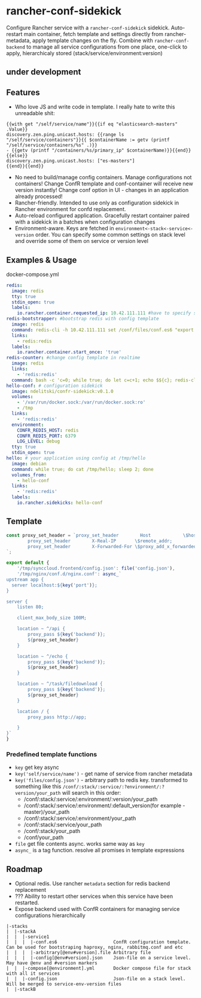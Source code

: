 # rancher-conf-sidekick

Configure Rancher service with a  `rancher-conf-sidekick` sidekick. Auto-restart main container, fetch template and settings directly from rancher-metadata, apply template changes on the fly. Combine with `rancher-conf-backend` to manage all service configurations from one place, one-click to apply, hierarchicaly stored (stack/service/environment:version)

## under development

## Features
 - Who love JS and write code in template. I really hate to write this unreadable shit:
```
{{with get "/self/service/name"}}{{if eq "elasticsearch-masters" .Value}}
discovery.zen.ping.unicast.hosts: {{range ls "/self/service/containers"}}{{ $containerName := getv (printf "/self/service/containers/%s" .)}}
- {{getv (printf "/containers/%s/primary_ip" $containerName)}}{{end}}
{{else}}
discovery.zen.ping.unicast.hosts: ["es-masters"]
{{end}}{{end}}
```
 - No need to build/manage config containers. Manage configurations not containers! Change ConfR template and conf-container will receive new version instantly! Change conf option in UI - changes in an application already processed!
 - Rancher-friendly. Intended to use only as configuration sidekick in Rancher environment for confd replacement.
 - Auto-reload configured application. Gracefully restart container paired with a sidekick in a batches when configuration changes
 - Environment-aware. Keys are fetched in `environment<-stack<-service<-version` order. You can specify some common settings on stack level and override some of them on service or version level 

## Examples & Usage
docker-compose.yml
```yml
redis:
  image: redis
  tty: true
  stdin_open: true
  labels:
    io.rancher.container.requested_ip: 10.42.111.111 #have to specify strict ip due to bootstraper cant resolve dns at startup
redis-bootstrapper: #bootstrap redis with config template
  image: redis
  command: redis-cli -h 10.42.111.111 set /conf/files/conf.es6 "export default {'/tmp/hello': key('count')}"
  links:
    - redis:redis
  labels:
    io.rancher.container.start_once: 'true'
redis-counter: #change config template in realtime
  image: redis
  links:
    - 'redis:redis'
  command: bash -c 'c=0; while true; do let c=c+1; echo $${c}; redis-cli -h redis set /conf/count "$${c}"; sleep 10; done'
hello-conf: # configuration sidekick
  image: ndelitski/confr-sidekick:v0.1.0
  volumes:
    - '/var/run/docker.sock:/var/run/docker.sock:ro'
    - /tmp
  links:
    - 'redis:redis'
  environment:
    CONFR_REDIS_HOST: redis
    CONFR_REDIS_PORT: 6379
    LOG_LEVEL: debug
  tty: true
  stdin_open: true    
hello: # your application using config at /tmp/hello
  image: debian
  command: while true; do cat /tmp/hello; sleep 2; done
  volumes_from:
    - hello-conf
  links:
    - 'redis:redis'
  labels:
    io.rancher.sidekicks: hello-conf
```
## Template
```js
const proxy_set_header = `proxy_set_header        Host            \$host;
        proxy_set_header        X-Real-IP       \$remote_addr;
        proxy_set_header        X-Forwarded-For \$proxy_add_x_forwarded_for;
`;

export default {
    '/tmp/synccloud.frontend/config.json': file('config.json'),
    '/tmp/nginx/conf.d/nginx.conf': async_`
upstream app {
  server localhost:${key('port')};
}

server {
    listen 80;

    client_max_body_size 100M;

    location ~ ^/api {
        proxy_pass ${key('backend')};
        ${proxy_set_header}
    }

    location ~ ^/echo {
        proxy_pass ${key('backend')};
        ${proxy_set_header}
    }

    location ~ ^/task/filedownload {
        proxy_pass ${key('backend')};
        ${proxy_set_header}
    }

    location / {
        proxy_pass http://app;

    }
}`
}
```

### Predefined template functions
 - `key` get key async
  - `key('self/service/name')` - get name of service from rancher metadata
  - `key('files/config.json')` - arbitrary path to redis key. transformed to something like this `/conf/:stack/:service/:?environment/:?version/your_path`
    will search in this order:
     - /conf/:stack/:service/:environment/:version/your_path
     - /conf/:stack/:service/:environment/:default_version(for example - master)/your_path
     - /conf/:stack/:service/:environment/your_path
     - /conf/:stack/:service/your_path
     - /conf/:stack/your_path
     - /conf/your_path
 - `file` get file contents async. works same way as `key`    
 - `async_` is a tag function. resolve all promises in template expressions


## Roadmap
 - Optional redis. Use rancher `metadata` section for redis backend replacement
 - ??? Ability to restart other services when this service have been restarted.
 - Expose backend used with ConfR containers for managing service configurations hierarchically
```
|-stacks                                
|  |-stackA
|  |  |-service1                       
|  |  |  |-conf.es6                     ConfR configuration template. Can be used for bootstraping haproxy, nginx, rabbitmq.conf and etc
|  |  |  |-arbitrary[@env#version].file Arbitrary file
|  |  |  |-config[@env#version].json    Json-file on a service level. May have @env and #version markers
|  |  |-compose[@environment].yml       Docker compose file for stack with all it services
|  |  |-config.json                     Json-file on a stack level. Will be merged to service-env-version files
|  |-stackB
```
